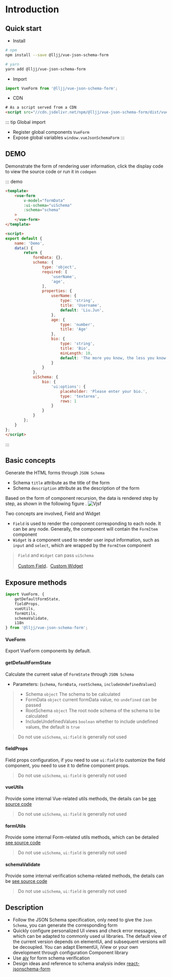 # Introduction

## Quick start

* Install

``` bash
# npm
npm install --save @lljj/vue-json-schema-form

# yarn
yarn add @lljj/vue-json-schema-form
```

* Import

```js
import VueForm from '@lljj/vue-json-schema-form';
```

* CDN
```html
# As a script served from a CDN
<script src="//cdn.jsdelivr.net/npm/@lljj/vue-json-schema-form/dist/vueJsonSchemaForm.umd.min.js"></script>
```

::: tip Global import
* Register global components `VueForm`
* Expose global variables `window.vueJsonSchemaForm`
:::

## DEMO
Demonstrate the form of rendering user information, click the display code to view the source code or run it in `codepen`

::: demo
```html
<template>
    <vue-form
        v-model="formData"
        :ui-schema="uiSchema"
        :schema="schema"
    >
    </vue-form>
</template>

<script>
export default {
    name: 'Demo',
    data() {
        return {
            formData: {},
            schema: {
                type: 'object',
                required: [
                    'userName',
                    'age',
                ],
                properties: {
                    userName: {
                        type: 'string',
                        title: 'Username',
                        default: 'Liu.Jun',
                    },
                    age: {
                        type: 'number',
                        title: 'Age'
                    },
                    bio: {
                        type: 'string',
                        title: 'Bio',
                        minLength: 10,
                        default: 'The more you know, the less you know',
                    }
                }
            },
            uiSchema: {
                bio: {
                    'ui:options': {
                        placeholder: 'Please enter your bio.',
                        type: 'textarea',
                        rows: 1
                    }
                }
            }
        };
    }
};
</script>
```
:::

## Basic concepts
Generate the HTML forms through `JSON Schema`

* Schema `title` attribute as the title of the form
* Schema `description` attribute as the description of the form

Based on the form of component recursion, the data is rendered step by step, as shown in the following figure .
![Vjsf](/vjsf.jpg)

Two concepts are involved, Field and Widget

* `Field` is used to render the component corresponding to each node. It can be any node. Generally, the component will contain the `FormItem` component
* `Widget` is a component used to render user input information, such as `input` and `select`, which are wrapped by the `FormItem` component

> `Field` and `Widget` can pass `uiSchema`
>
> [Custom Field](/zh/guide/adv-config.html#自定义field)、[Custom Widget](/zh/guide/adv-config.html#自定义widget)

## Exposure methods
```js
import VueForm, {
    getDefaultFormState,
    fieldProps,
    vueUtils,
    formUtils,
    schemaValidate,
    i18n
} from '@lljj/vue-json-schema-form';
```

####  VueForm
Export VueForm components by default.

#### getDefaultFormState
Calculate the current value of `FormState` through `JSON Schema`
* Parameters: (`schema`, `formData`, `rootSchema`, `includeUndefinedValues`)

>* Schema `object` The schema to be calculated
>* FormData `object` current formData value, no `undefined` can be passed
>* RootSchema `object` The root node schema of the schema to be calculated
>* IncludeUndefinedValues `boolean` whether to include undefined values, the default is `true`

> Do not use `uiSchema`, `ui:field` is generally not used

#### fieldProps
Field props configuration, if you need to use `ui:field` to customize the field component, you need to use it to define component props.
> Do not use `uiSchema`, `ui:field` is generally not used

#### vueUtils
Provide some internal Vue-related utils methods, the details can be [see source code](https://github.com/lljj-x/vue-json-schema-form/blob/master/packages/lib/src/JsonSchemaForm/common/vueUtils.js)
> Do not use `uiSchema`, `ui:field` is generally not used

#### formUtils
Provide some internal Form-related utils methods, which can be detailed [see source code](https://github.com/lljj-x/vue-json-schema-form/blob/master/packages/lib/src/JsonSchemaForm/common/formUtils.js)
> Do not use `uiSchema`, `ui:field` is generally not used

#### schemaValidate
Provide some internal verification schema-related methods, the details can be [see source code](https://github.com/lljj-x/vue-json-schema-form/blob/master/packages/lib/src/JsonSchemaForm/common/schema/validate.js)
> Do not use `uiSchema`, `ui:field` is generally not used

## Description
* Follow the JSON Schema specification, only need to give the `Json Schema`, you can generate the corresponding form
* Quickly configure personalized UI views and check error messages, which can be adapted to commonly used ui libraries. The default view of the current version depends on elementUi, and subsequent versions will be decoupled. You can adapt ElementUi, iView or your own development through configuration Component library
* Use [ajv](https://github.com/epoberezkin/ajv) for form schema verification
* Design ideas and reference to schema analysis index [react-jsonschema-form](https://github.com/rjsf-team/react-jsonschema-form)
